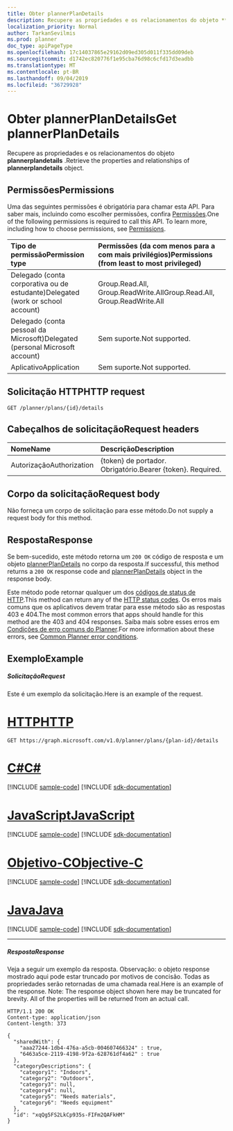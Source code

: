 ```yaml
---
title: Obter plannerPlanDetails
description: Recupere as propriedades e os relacionamentos do objeto **plannerplandetails** .
localization_priority: Normal
author: TarkanSevilmis
ms.prod: planner
doc_type: apiPageType
ms.openlocfilehash: 17c14037865e29162d09ed305d011f335dd09deb
ms.sourcegitcommit: d1742ec820776f1e95cba76d98c6cfd17d3eadbb
ms.translationtype: MT
ms.contentlocale: pt-BR
ms.lasthandoff: 09/04/2019
ms.locfileid: "36729928"
---
```

# <a name="get-plannerplandetails"></a><span data-ttu-id="1d248-103">Obter plannerPlanDetails</span><span class="sxs-lookup"><span data-stu-id="1d248-103">Get plannerPlanDetails</span></span>

<span data-ttu-id="1d248-104">Recupere as propriedades e os relacionamentos do objeto **plannerplandetails** .</span><span class="sxs-lookup"><span data-stu-id="1d248-104">Retrieve the properties and relationships of **plannerplandetails** object.</span></span>
## <a name="permissions"></a><span data-ttu-id="1d248-105">Permissões</span><span class="sxs-lookup"><span data-stu-id="1d248-105">Permissions</span></span>
<span data-ttu-id="1d248-p101">Uma das seguintes permissões é obrigatória para chamar esta API. Para saber mais, incluindo como escolher permissões, confira [Permissões](/graph/permissions-reference).</span><span class="sxs-lookup"><span data-stu-id="1d248-p101">One of the following permissions is required to call this API. To learn more, including how to choose permissions, see [Permissions](/graph/permissions-reference).</span></span>

|<span data-ttu-id="1d248-108">Tipo de permissão</span><span class="sxs-lookup"><span data-stu-id="1d248-108">Permission type</span></span>      | <span data-ttu-id="1d248-109">Permissões (da com menos para a com mais privilégios)</span><span class="sxs-lookup"><span data-stu-id="1d248-109">Permissions (from least to most privileged)</span></span>              |
|:--------------------|:---------------------------------------------------------|
|<span data-ttu-id="1d248-110">Delegado (conta corporativa ou de estudante)</span><span class="sxs-lookup"><span data-stu-id="1d248-110">Delegated (work or school account)</span></span> | <span data-ttu-id="1d248-111">Group.Read.All, Group.ReadWrite.All</span><span class="sxs-lookup"><span data-stu-id="1d248-111">Group.Read.All, Group.ReadWrite.All</span></span>    |
|<span data-ttu-id="1d248-112">Delegado (conta pessoal da Microsoft)</span><span class="sxs-lookup"><span data-stu-id="1d248-112">Delegated (personal Microsoft account)</span></span> | <span data-ttu-id="1d248-113">Sem suporte.</span><span class="sxs-lookup"><span data-stu-id="1d248-113">Not supported.</span></span>    |
|<span data-ttu-id="1d248-114">Aplicativo</span><span class="sxs-lookup"><span data-stu-id="1d248-114">Application</span></span> | <span data-ttu-id="1d248-115">Sem suporte.</span><span class="sxs-lookup"><span data-stu-id="1d248-115">Not supported.</span></span> |

## <a name="http-request"></a><span data-ttu-id="1d248-116">Solicitação HTTP</span><span class="sxs-lookup"><span data-stu-id="1d248-116">HTTP request</span></span>
<!-- { "blockType": "ignored" } -->
```http
GET /planner/plans/{id}/details
```

## <a name="request-headers"></a><span data-ttu-id="1d248-117">Cabeçalhos de solicitação</span><span class="sxs-lookup"><span data-stu-id="1d248-117">Request headers</span></span>
| <span data-ttu-id="1d248-118">Nome</span><span class="sxs-lookup"><span data-stu-id="1d248-118">Name</span></span>      |<span data-ttu-id="1d248-119">Descrição</span><span class="sxs-lookup"><span data-stu-id="1d248-119">Description</span></span>|
|:----------|:----------|
| <span data-ttu-id="1d248-120">Autorização</span><span class="sxs-lookup"><span data-stu-id="1d248-120">Authorization</span></span>  | <span data-ttu-id="1d248-p102">{token} de portador. Obrigatório.</span><span class="sxs-lookup"><span data-stu-id="1d248-p102">Bearer {token}. Required.</span></span> |

## <a name="request-body"></a><span data-ttu-id="1d248-123">Corpo da solicitação</span><span class="sxs-lookup"><span data-stu-id="1d248-123">Request body</span></span>
<span data-ttu-id="1d248-124">Não forneça um corpo de solicitação para esse método.</span><span class="sxs-lookup"><span data-stu-id="1d248-124">Do not supply a request body for this method.</span></span>

## <a name="response"></a><span data-ttu-id="1d248-125">Resposta</span><span class="sxs-lookup"><span data-stu-id="1d248-125">Response</span></span>

<span data-ttu-id="1d248-126">Se bem-sucedido, este método retorna um `200 OK` código de resposta e um objeto [plannerPlanDetails](../resources/plannerplandetails.md) no corpo da resposta.</span><span class="sxs-lookup"><span data-stu-id="1d248-126">If successful, this method returns a `200 OK` response code and [plannerPlanDetails](../resources/plannerplandetails.md) object in the response body.</span></span>

<span data-ttu-id="1d248-127">Este método pode retornar qualquer um dos [códigos de status de HTTP](/graph/errors).</span><span class="sxs-lookup"><span data-stu-id="1d248-127">This method can return any of the [HTTP status codes](/graph/errors).</span></span> <span data-ttu-id="1d248-128">Os erros mais comuns que os aplicativos devem tratar para esse método são as respostas 403 e 404.</span><span class="sxs-lookup"><span data-stu-id="1d248-128">The most common errors that apps should handle for this method are the 403 and 404 responses.</span></span> <span data-ttu-id="1d248-129">Saiba mais sobre esses erros em [Condições de erro comuns do Planner](../resources/planner-overview.md#common-planner-error-conditions).</span><span class="sxs-lookup"><span data-stu-id="1d248-129">For more information about these errors, see [Common Planner error conditions](../resources/planner-overview.md#common-planner-error-conditions).</span></span>

## <a name="example"></a><span data-ttu-id="1d248-130">Exemplo</span><span class="sxs-lookup"><span data-stu-id="1d248-130">Example</span></span>
##### <a name="request"></a><span data-ttu-id="1d248-131">Solicitação</span><span class="sxs-lookup"><span data-stu-id="1d248-131">Request</span></span>
<span data-ttu-id="1d248-132">Este é um exemplo da solicitação.</span><span class="sxs-lookup"><span data-stu-id="1d248-132">Here is an example of the request.</span></span>

# <a name="httptabhttp"></a>[<span data-ttu-id="1d248-133">HTTP</span><span class="sxs-lookup"><span data-stu-id="1d248-133">HTTP</span></span>](#tab/http)
<!-- {
  "blockType": "request",
  "name": "get_plannerplandetails"
}-->
```msgraph-interactive
GET https://graph.microsoft.com/v1.0/planner/plans/{plan-id}/details
```
# <a name="ctabcsharp"></a>[<span data-ttu-id="1d248-134">C#</span><span class="sxs-lookup"><span data-stu-id="1d248-134">C#</span></span>](#tab/csharp)
[!INCLUDE [sample-code](../includes/snippets/csharp/get-plannerplandetails-csharp-snippets.md)]
[!INCLUDE [sdk-documentation](../includes/snippets/snippets-sdk-documentation-link.md)]

# <a name="javascripttabjavascript"></a>[<span data-ttu-id="1d248-135">JavaScript</span><span class="sxs-lookup"><span data-stu-id="1d248-135">JavaScript</span></span>](#tab/javascript)
[!INCLUDE [sample-code](../includes/snippets/javascript/get-plannerplandetails-javascript-snippets.md)]
[!INCLUDE [sdk-documentation](../includes/snippets/snippets-sdk-documentation-link.md)]

# <a name="objective-ctabobjc"></a>[<span data-ttu-id="1d248-136">Objetivo-C</span><span class="sxs-lookup"><span data-stu-id="1d248-136">Objective-C</span></span>](#tab/objc)
[!INCLUDE [sample-code](../includes/snippets/objc/get-plannerplandetails-objc-snippets.md)]
[!INCLUDE [sdk-documentation](../includes/snippets/snippets-sdk-documentation-link.md)]

# <a name="javatabjava"></a>[<span data-ttu-id="1d248-137">Java</span><span class="sxs-lookup"><span data-stu-id="1d248-137">Java</span></span>](#tab/java)
[!INCLUDE [sample-code](../includes/snippets/java/get-plannerplandetails-java-snippets.md)]
[!INCLUDE [sdk-documentation](../includes/snippets/snippets-sdk-documentation-link.md)]

---

##### <a name="response"></a><span data-ttu-id="1d248-138">Resposta</span><span class="sxs-lookup"><span data-stu-id="1d248-138">Response</span></span>
<span data-ttu-id="1d248-p104">Veja a seguir um exemplo da resposta. Observação: o objeto response mostrado aqui pode estar truncado por motivos de concisão. Todas as propriedades serão retornadas de uma chamada real.</span><span class="sxs-lookup"><span data-stu-id="1d248-p104">Here is an example of the response. Note: The response object shown here may be truncated for brevity. All of the properties will be returned from an actual call.</span></span>
<!-- {
  "blockType": "response",
  "truncated": true,
  "@odata.type": "microsoft.graph.plannerPlanDetails"
} -->
```http
HTTP/1.1 200 OK
Content-type: application/json
Content-length: 373

{
  "sharedWith": {
    "aaa27244-1db4-476a-a5cb-004607466324" : true,
    "6463a5ce-2119-4198-9f2a-628761df4a62" : true
  },
  "categoryDescriptions": {
    "category1": "Indoors",
    "category2": "Outdoors",
    "category3": null,
    "category4": null,
    "category5": "Needs materials",
    "category6": "Needs equipment"
  },
  "id": "xqQg5FS2LkCp935s-FIFm2QAFkHM"
}
```

<!-- uuid: 8fcb5dbc-d5aa-4681-8e31-b001d5168d79
2015-10-25 14:57:30 UTC -->
<!-- {
  "type": "#page.annotation",
  "description": "Get plannerPlanDetails",
  "keywords": "",
  "section": "documentation",
  "tocPath": "",
  "suppressions": [
  ]
}-->
